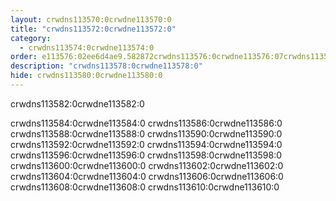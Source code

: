 ```yaml
---
layout: crwdns113570:0crwdne113570:0
title: "crwdns113572:0crwdne113572:0"
category:
  - crwdns113574:0crwdne113574:0
order: e113576:02ee6d4ae9.582872crwdns113576:0crwdne113576:07crwdns113576:0crwdne113576:0
description: "crwdns113578:0crwdne113578:0"
hide: crwdns113580:0crwdne113580:0
---
```

crwdns113582:0crwdne113582:0

crwdns113584:0crwdne113584:0 crwdns113586:0crwdne113586:0 crwdns113588:0crwdne113588:0 crwdns113590:0crwdne113590:0 crwdns113592:0crwdne113592:0 crwdns113594:0crwdne113594:0 crwdns113596:0crwdne113596:0 crwdns113598:0crwdne113598:0 crwdns113600:0crwdne113600:0 crwdns113602:0crwdne113602:0 crwdns113604:0crwdne113604:0 crwdns113606:0crwdne113606:0 crwdns113608:0crwdne113608:0 crwdns113610:0crwdne113610:0
